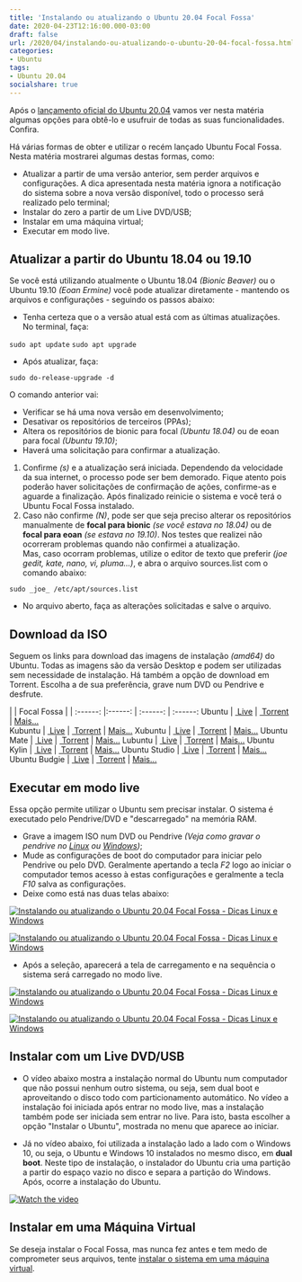 ```yaml
---
title: 'Instalando ou atualizando o Ubuntu 20.04 Focal Fossa'
date: 2020-04-23T12:16:00.000-03:00
draft: false
url: /2020/04/instalando-ou-atualizando-o-ubuntu-20-04-focal-fossa.html
categories:
- Ubuntu
tags: 
- Ubuntu 20.04
socialshare: true
---
```


Após o [lançamento oficial do Ubuntu 20.04](https://info.wsouza.com.br/2020/04/ubuntu-2004-lts-focal-fossa-e-lancado-oficialmente.html) vamos ver nesta matéria algumas opções para obtê-lo e usufruir de todas as suas funcionalidades. Confira.

<!--more-->

Há várias formas de obter e utilizar o recém lançado Ubuntu Focal Fossa. Nesta matéria mostrarei algumas destas formas, como:  

*   Atualizar a partir de uma versão anterior, sem perder arquivos e configurações. A dica apresentada nesta matéria ignora a notificação do sistema sobre a nova versão disponível, todo o processo será realizado pelo terminal;
*   Instalar do zero a partir de um Live DVD/USB;
*   Instalar em uma máquina virtual;
*   Executar em modo live.


## Atualizar a partir do Ubuntu 18.04 ou 19.10

  
Se você está utilizando atualmente o Ubuntu 18.04 _(Bionic Beaver)_ ou o Ubuntu 19.10 _(Eoan Ermine)_ você pode atualizar diretamente - mantendo os arquivos e configurações - seguindo os passos abaixo:  
  

*   Tenha certeza que o a versão atual está com as últimas atualizações. No terminal, faça:

`sudo apt update`
`sudo apt upgrade`

  

*   Após atualizar, faça:

  

`sudo do-release-upgrade -d`

  
O comando anterior vai:  

*   Verificar se há uma nova versão em desenvolvimento;
*   Desativar os repositórios de terceiros (PPAs);
*   Altera os repositórios de bionic para focal _(Ubuntu 18.04)_ ou de eoan para focal _(Ubuntu 19.10)_;
*   Haverá uma solicitação para confirmar a atualização.

1.  Confirme _(s)_ e a atualização será iniciada. Dependendo da velocidade da sua internet, o processo pode ser bem demorado. Fique atento pois poderão haver solicitações de confirmação de ações, confirme-as e aguarde a finalização. Após finalizado reinicie o sistema e você terá o Ubuntu Focal Fossa instalado.
2.  Caso não confirme _(N)_, pode ser que seja preciso alterar os repositórios manualmente de **focal para bionic** _(se você estava no 18.04)_ ou de **focal para eoan** _(se estava no 19.10)_. Nos testes que realizei não ocorreram problemas quando não confirmei a atualização.  
    Mas, caso ocorram problemas, utilize o editor de texto que preferir _(joe gedit, kate, nano, vi, pluma...)_, e abra o arquivo sources.list com o comando abaixo:

`sudo _joe_ /etc/apt/sources.list`

  

*   No arquivo aberto, faça as alterações solicitadas e salve o arquivo.

  

## Download da ISO

  
Seguem os links para download das imagens de instalação _(amd64)_ do Ubuntu. Todas as imagens são da versão Desktop e podem ser utilizadas sem necessidade de instalação. Há também a opção de download em Torrent. Escolha a de sua preferência, grave num DVD ou Pendrive e desfrute.  
  
| | Focal Fossa | |
:------: |:------: | :------: | :------:
Ubuntu | [ Live](https://releases.ubuntu.com/focal/ubuntu-20.04-desktop-amd64.iso) | [ Torrent](http://releases.ubuntu.com/focal/ubuntu-20.04-desktop-amd64.iso.torrent) | [Mais...](https://ubuntu.com/download)  
Kubuntu | [ Live](http://cdimage.ubuntu.com/kubuntu/releases/focal/release/kubuntu-20.04-desktop-amd64.iso) | [ Torrent](http://cdimage.ubuntu.com/kubuntu/releases/focal/release/kubuntu-20.04-desktop-amd64.iso.torrent) | [Mais...](https://kubuntu.org/getkubuntu/)
Xubuntu | [ Live](http://cdimage.ubuntu.com/xubuntu/releases/focal/release/xubuntu-20.04-desktop-amd64.iso) | [ Torrent](http://cdimage.ubuntu.com/xubuntu/releases/focal/release/xubuntu-20.04-desktop-amd64.iso.torrent) | [Mais...](https://xubuntu.org/download)
Ubuntu Mate | [ Live](http://cdimage.ubuntu.com/ubuntu-mate/releases/focal/release/ubuntu-mate-20.04-desktop-amd64.iso) | [ Torrent](http://cdimage.ubuntu.com/ubuntu-mate/releases/focal/release/ubuntu-mate-20.04-desktop-amd64.iso.torrent) | [Mais...](https://ubuntu-mate.org/download/)
Lubuntu | [ Live](http://cdimage.ubuntu.com/lubuntu/releases/focal/release/lubuntu-20.04-desktop-amd64.iso) | [ Torrent](http://cdimage.ubuntu.com/lubuntu/releases/focal/release/lubuntu-20.04-desktop-amd64.iso.torrent) | [Mais...](https://lubuntu.me/downloads/)
Ubuntu Kylin | [ Live](http://cdimage.ubuntu.com/ubuntukylin/releases/focal/release/ubuntukylin-20.04-desktop-amd64.iso) | [ Torrent](http://cdimage.ubuntu.com/ubuntukylin/releases/focal/release/ubuntukylin-20.04-desktop-amd64.iso.torrent) | [Mais...](https://www.ubuntukylin.com/downloads/show.php?id=451&lang=en)
Ubuntu Studio | [ Live](http://cdimage.ubuntu.com/ubuntustudio/releases/focal/release/ubuntustudio-20.04-dvd-amd64.iso) | [ Torrent](http://cdimage.ubuntu.com/ubuntustudio/releases/focal/release/ubuntustudio-20.04-dvd-amd64.iso.torrent) | [Mais...](https://ubuntustudio.org/download/)
Ubuntu Budgie | [ Live](http://cdimage.ubuntu.com/ubuntu-budgie/releases/20.04/release/ubuntu-budgie-20.04-desktop-amd64.iso) | [ Torrent](http://cdimage.ubuntu.com/ubuntu-budgie/releases/20.04/release/ubuntu-budgie-20.04-desktop-amd64.iso.torrent) | [Mais...](https://ubuntubudgie.org/downloads/)

## Executar em modo live

  
Essa opção permite utilizar o Ubuntu sem precisar instalar. O sistema é executado pelo Pendrive/DVD e "descarregado" na memória RAM.  

*   Grave a imagem ISO num DVD ou Pendrive _(Veja como gravar o pendrive no [Linux](https://info.wsouza.com.br/2020/04/3-maneiras-de-gravar-uma-imagem-iso-num-pendrive-utilizando-linux.html) ou [Windows](https://info.wsouza.com.br/2015/01/criar-um-pendrive-multiboot-linux.html))_;
*   Mude as configurações de boot do computador para iniciar pelo Pendrive ou pelo DVD. Geralmente apertando a tecla _F2_ logo ao iniciar o computador temos acesso à estas configurações e geralmente a tecla _F10_ salva as configurações.
*   Deixe como está nas duas telas abaixo:

[![Instalando ou atualizando o Ubuntu 20.04 Focal Fossa - Dicas Linux e Windows](https://4.bp.blogspot.com/-u4eCCI1hkmQ/XqJPYnE3JgI/AAAAAAAAOvY/ZGbU9iZk5UAe7DQxGpcManpZTHawdX--QCNcBGAsYHQ/s640/01.png "Instalando ou atualizando o Ubuntu 20.04 Focal Fossa - Dicas Linux e Windows")](https://4.bp.blogspot.com/-u4eCCI1hkmQ/XqJPYnE3JgI/AAAAAAAAOvY/ZGbU9iZk5UAe7DQxGpcManpZTHawdX--QCNcBGAsYHQ/s1600/01.png)

[![Instalando ou atualizando o Ubuntu 20.04 Focal Fossa - Dicas Linux e Windows](https://4.bp.blogspot.com/-al0MfkYdHV4/XqJPYuvHpRI/AAAAAAAAOvc/l1QOyNe1MkICH-YesirPzy_fEaMkfwAVACNcBGAsYHQ/s640/02.png "Instalando ou atualizando o Ubuntu 20.04 Focal Fossa - Dicas Linux e Windows")](https://4.bp.blogspot.com/-al0MfkYdHV4/XqJPYuvHpRI/AAAAAAAAOvc/l1QOyNe1MkICH-YesirPzy_fEaMkfwAVACNcBGAsYHQ/s1600/02.png)

*   Após a seleção, aparecerá a tela de carregamento e na sequência o sistema será carregado no modo live.

[![Instalando ou atualizando o Ubuntu 20.04 Focal Fossa - Dicas Linux e Windows](https://4.bp.blogspot.com/--6oAMhozAUg/XqJP6Dn2TEI/AAAAAAAAOvo/Y5MnX3IS_OIeC4we_62U4dHejLaHePwhwCNcBGAsYHQ/s640/03.png "Instalando ou atualizando o Ubuntu 20.04 Focal Fossa - Dicas Linux e Windows")](https://4.bp.blogspot.com/--6oAMhozAUg/XqJP6Dn2TEI/AAAAAAAAOvo/Y5MnX3IS_OIeC4we_62U4dHejLaHePwhwCNcBGAsYHQ/s1600/03.png)

[![Instalando ou atualizando o Ubuntu 20.04 Focal Fossa - Dicas Linux e Windows](https://3.bp.blogspot.com/-k7-9bIHDMdc/XqJP6MltjvI/AAAAAAAAOvs/Nvfuy0ERzFon0WkGuh41On0fe1QG00jJACNcBGAsYHQ/s640/04.png "Instalando ou atualizando o Ubuntu 20.04 Focal Fossa - Dicas Linux e Windows")](https://3.bp.blogspot.com/-k7-9bIHDMdc/XqJP6MltjvI/AAAAAAAAOvs/Nvfuy0ERzFon0WkGuh41On0fe1QG00jJACNcBGAsYHQ/s1600/04.png)

  

## Instalar com um Live DVD/USB

  

*   O vídeo abaixo mostra a instalação normal do Ubuntu num computador que não possui nenhum outro sistema, ou seja, sem dual boot e aproveitando o disco todo com particionamento automático. No vídeo a instalação foi iniciada após entrar no modo live, mas a instalação também pode ser iniciada sem entrar no live. Para isto, basta escolher a opção "Instalar o Ubuntu", mostrada no menu que aparece ao iniciar.

*   Já no vídeo abaixo, foi utilizada a instalação lado a lado com o Windows 10, ou seja, o Ubuntu e Windows 10 instalados no mesmo disco, em **dual boot**. Neste tipo de instalação, o instalador do Ubuntu cria uma partição a partir do espaço vazio no disco e separa a partição do Windows. Após, ocorre a instalação do Ubuntu.

[![Watch the video](https://img.youtube.com/vi/pZm-xxZbLRI/maxresdefault.jpg)](https://www.youtube.com/embed/pZm-xxZbLRI)
  

## Instalar em uma Máquina Virtual

  
Se deseja instalar o Focal Fossa, mas nunca fez antes e tem medo de comprometer seus arquivos, tente [instalar o sistema em uma máquina virtual](https://info.wsouza.com.br/2018/08/maquina-virtual-instalando-e-configurando-o-sistema-no-vmware.html).
